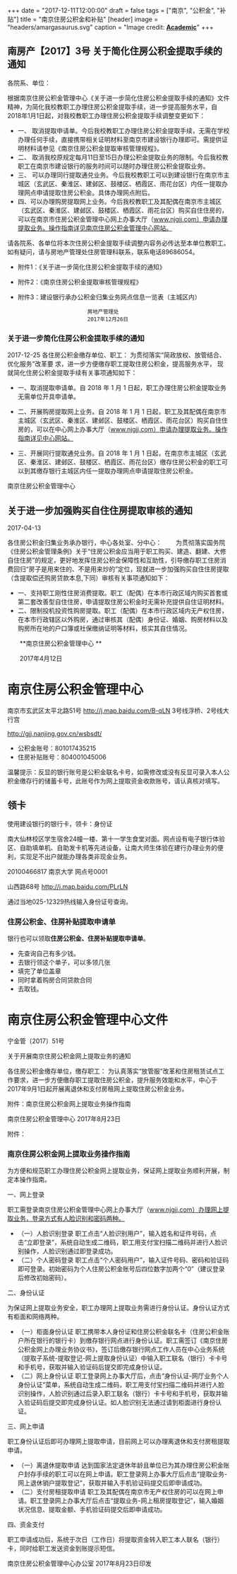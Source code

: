 +++
date = "2017-12-11T12:00:00"
draft = false
tags = ["南京", "公积金", "补贴"]
title = "南京住房公积金和补贴"
[header]
image = "headers/amargasaurus.svg"
caption = "Image credit: [**Academic**](https://github.com/gcushen/hugo-academic/)"
+++

<!--more-->

## 南房产【2017】3号 关于简化住房公积金提取手续的通知


各院系、单位：

根据南京住房公积金管理中心《关于进一步简化住房公积金提取手续的通知》文件精神，为简化我校教职工办理住房公积金提取手续，进一步提高服务水平，自2018年1月1日起，对我校教职工办理住房公积金提取手续调整变更如下：

- 一、 取消提取申请单。今后我校教职工办理住房公积金提取手续，无需在学校办理任何手续，直接携带相关证明材料至南京市建设银行办理即可。需提供证明材料请参见《南京住房公积金提取审核管理规程》。
- 二、 取消我校原规定每月11日至15日办理公积金提取业务的限制。今后我校教职工在南京市建设银行的服务时间可以随时办理住房公积金提取业务。
- 三、 可以办理同行提取通兑业务。今后我校教职工可以到建设银行在南京市主城区（玄武区、秦淮区、建邺区、鼓楼区、栖霞区、雨花台区）内任一提取办理网点申请提取住房公积金。具体办理网点附后。
- 四、可以办理购房提取网上业务。今后我校教职工及其配偶在南京市主城区（玄武区、秦淮区、建邺区、鼓楼区、栖霞区、雨花台区）购买自住住房的，可以在南京市住房公积金管理中心网上办事大厅（www.njgjj.com）申请办理提取业务。操作指南详见南京住房公积金管理中心网站。

请各院系、各单位将本次住房公积金提取手续调整内容务必传达至本单位教职工。如有疑问，请与房地产管理处住房管理科联系，联系电话89686054。

- 附件1：《关于进一步简化住房公积金提取手续的通知》
- 附件2：《南京住房公积金提取审核管理规程》
- 附件3：建设银行承办公积金归集业务网点信息一览表（主城区内）


                            房地产管理处
                            2017年12月26日

### 关于进一步简化住房公积金提取手续的通知
2017-12-25
各住房公积金缴存单位、职工：
 为贯彻落实“简政放权、放管结合、优化服务”改革要
求，进一步方便缴存职工提取住房公积金，提高服务水平，
现就简化住房公积金提取手续有关事项通知如下：

-  一、取消提取申请单。自 2018 年 1 月 1 日起，职工办理住房公积金提取业务无需单位开具申请单。
-  二、开展购房提取网上业务。自 2018 年 1 月 1 日起，职工及其配偶在南京市主城区（玄武区、秦淮区、建邺区、鼓楼区、栖霞区、雨花台区）购买自住住房的，可以在中心网上办事大厅（www.njgjj.com）申请办理提取业务。操作指南详见中心网站。

-  三、开展同行提取通兑业务。自 2018 年 1 月 1 日起，在南京市主城区（玄武区、秦淮区、建邺区、鼓楼区、栖霞区、雨花台区）缴存住房公积金的职工可以到其缴存银行主城区内任一提取办理网点申请提取住房公积金。

 南京住房公积金管理中心


## 关于进一步加强购买自住住房提取审核的通知

2017-04-13

各住房公积金归集业务承办银行，中心各处室、分中心：
　　为贯彻落实国务院《住房公积金管理条例》关于“住房公积金应当用于职工购买、建造、翻建、大修自住住房”的规定，更好地发挥住房公积金保障性和互助性，引导缴存职工住房消费回归“房子是用来住的、不是用来炒的”定位，现就进一步加强购买自住住房提取（含提取偿还购房贷款本息,下同）审核有关事项通知如下：

* 一、支持职工刚性住房消费提取。职工（配偶）在本市行政区域内购买首套或第二套改善型自住住房，申请提取住房公积金时无需补充提供自住证明材料。
* 二、限制投机投资性购房提取。职工（配偶）在本市行政区域内无产权住房，在本市行政辖区以外购房，通过审核其（配偶）身份证、婚姻、购房材料以及购房所在地的户口簿或社保缴纳证明等材料，核实其自住情况。

　　**南京住房公积金管理中心 **

　　2017年4月12日

# 南京住房公积金管理中心

南京市玄武区太平北路51号 http://j.map.baidu.com/B-qLN  3号线浮桥、2号线大行宫


http://gjj.nanjing.gov.cn/wsbsdt/

- 公积金账号：801017435215
- 住房补贴账号：804001045006

温馨提示：反显的银行账号是公积金联名卡号，如需修改或没有反显可录入本人公积金缴存行的储蓄卡号，此账号作为网上提取资金收款账号，请认真核对填写。


## 领卡

使用建设银行的银行卡，领卡：身份证

南大仙林校区学生宿舍24幢一楼、第十一学生食堂对面。网点设有电子银行体验区、自助填单机、自助发卡机等先进设备，让南大师生体验在建行办理业务的便利，实现足不出户就能办理各类非现金业务。

20100466817 南京大学 网点号0001

山西路68号 http://j.map.baidu.com/PLrLN

通过当地025-12329热线输入身份证号查询。

### 住房公积金、住房补贴提取申请单

银行也可以领取**住房公积金、住房补贴提取申请单**。

- 先查询自己有多少钱。
- 去银行领这个单子，可以多领几张
- 填完了单位盖章
- 同时拿着购房合同贷款合同
- 去取钱。

# 南京住房公积金管理中心文件

宁金管〔2017〕51号


关于开展南京住房公积金网上提取业务的通知

各住房公积金缴存单位，缴存职工：
为认真落实“放管服”改革和住房租赁试点工作要求，进一步方便缴存职工提取住房公积金，提升服务效能和水平，中心于2017年9月1日起开展离退休和支付房租网上提取住房公积金业务。

附件：南京住房公积金网上提取业务操作指南

南京住房公积金管理中心
2017年8月23日


附件：

### 南京住房公积金网上提取业务操作指南

为方便和规范职工办理住房公积金网上提取业务，保证网上提取业务顺利开展，制定本操作指南。

一、网上登录

职工需登录南京住房公积金管理中心网上办事大厅（www.njgjj.com）办理网上提取业务，登录方式有人脸识别和密码两种。

- （一）人脸识别登录
职工点击“人脸识别用户”，输入姓名和证件号码，点击“立即登录”，系统自动生成二维码，职工用支付宝扫描二维码并进行人脸识别操作，人脸识别通过即登录成功。
- （二）个人密码登录
职工点击“个人密码用户”，输入证件号码、密码和验证码即可登录。初始密码为个人住房公积金账号后四位数字加两个“0”（建议登录后修改初始密码）。

二、身份认证

为保证网上提取业务安全，职工办理网上提取业务需进行身份认证。身份认证方式有柜面和网络两种。

- （一）柜面身份认证
职工携带本人身份证和住房公积金联名卡（住房公积金账户所在银行的银行卡）到缴存银行网点进行身份认证。职工需签订《南京住房公积金网上办理业务协议书》，签订后缴存银行网点工作人员在中心业务系统（提取子系统-提取登记-网上提取身份认证）中输入职工联名（银行）卡卡号和手机号，获取并输入验证码后提交即完成身份认证。
- （二）网上身份认证
职工登录网上办事大厅后，点击“身份认证-网厅业务个人身份认证”菜单，系统自动生成二维码，职工用支付宝扫描二维码并进行人脸识别操作，人脸识别通过后录入职工联名（银行）卡卡号和手机号，获取并输入验证码后提交即完成身份认证。如人脸识别无法通过请到柜面进行身份认证。

三、网上申请


职工身份认证后即可办理网上提取申请，目前网上可以办理离退休和支付房租提取申请。

- （一）离退休提取申请
达到国家法定退休年龄且单位已为其办理住房公积金账户封存手续的职工可以在网上申请。职工登录网上办事大厅后点击“提取业务-网上退休销户提取登记”，获取并输入手机验证码提交后即申请成功。
- （二）支付房租提取申请
职工及其配偶在南京市无产权住房的可以在网上申请。职工登录网上办事大厅后点击“提取业务-网上租房提取登记”，输入婚姻状况信息、提取金额、手机验证码提交后即申请成功。

四、资金支付

职工申请成功后，系统于次日（工作日）将提取资金转入职工本人联名（银行）卡，同时给职工发送资金到账提示短信。

南京住房公积金管理中心办公室        2017年8月23日印发
